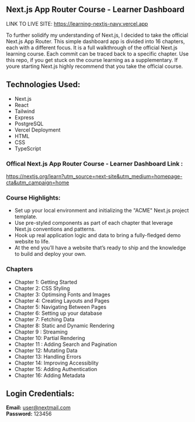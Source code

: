 ## Next.js App Router Course - Learner Dashboard

 LINK TO LIVE SITE: https://learning-nextjs-navy.vercel.app

To further solidify my understanding of Next.js, I decided to take the official Next.js App Router. This simple dashboard app is divided into 16 chapters, each with a different focus. It is a full walkthrough of the official Next.js learning course. Each commit can be traced back to a specific chapter.
Use this repo, if you get stuck on the course learning as a supplementary. If youre starting Next.js highly recommend that you take the official course.

## Technologies Used:
<ul>
<li>Next.js</li>
<li>React</li>
<li>Tailwind</li>
<li>Express</li>
<li>PostgreSQL</li>
<li>Vercel Deployment</li>
<li>HTML</li>
<li>CSS</li>
<li>TypeScript</li>
</ul>

### Offical Next.js App Router Course - Learner Dashboard Link :
https://nextjs.org/learn?utm_source=next-site&utm_medium=homepage-cta&utm_campaign=home


### Course Highlights:
<ul>
<li> Set up your local environment and initializing the "ACME" Next.js project template. </li>

<li> Use pre-styled components as part of each chapter that leverage Next.js conventions and patterns. </li>

<li> Hook up real application logic and data to bring a fully-fledged demo website to life. </li>

<li> At the end you’ll have a website that’s ready to ship and the knowledge to build and deploy your own. </li>
</ul>

### Chapters
<ul>
<li>Chapter 1: Getting Started</li>
<li>Chapter 2: CSS  Styling</li>
<li>Chapter 3: Optimsing Fonts and Images</li>
<li>Chapter 4: Creating Layouts and Pages</li>
<li>Chapter 5: Navigating Between Pages</li>
<li> Chapter 6: Setting up your database</li>
<li>Chapter 7: Fetching Data</li>
<li> Chapter 8: Static and Dynamic Rendering</li>
<li>Chapter 9 : Streaming</li>
<li>Chapter 10: Partial Rendering</li>
<li>Chapter 11 : Adding Search and Pagination</li>
<li>Chapter 12: Mutating Data</li>
<li>Chapter 13: Handling Errors</li>
<li>Chapter 14: Improving Accessiblity</li>
<li>Chapter 15: Adding Authentication</li>
<li>Chapter 16: Adding Metadata</li>

</ul>

## Login Credentials:

<strong>Email:</strong> user@nextmail.com <br/>
<strong>Password:</strong> 123456

